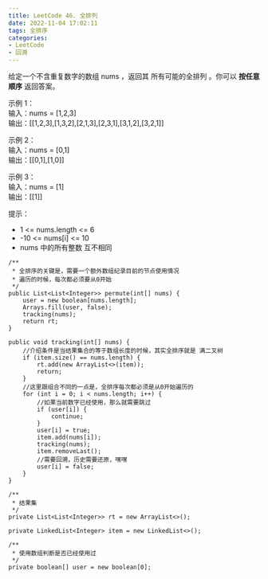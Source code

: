 ```yaml
---
title: LeetCode 46. 全排列
date: 2022-11-04 17:02:11
tags: 全排序
categories:
- LeetCode
- 回溯
---
```


给定一个不含重复数字的数组 nums ，返回其 所有可能的全排列 。你可以 **按任意顺序** 返回答案。

<!--more-->
示例 1：  
输入：nums = [1,2,3]  
输出：[[1,2,3],[1,3,2],[2,1,3],[2,3,1],[3,1,2],[3,2,1]]  

示例 2：   
输入：nums = [0,1]  
输出：[[0,1],[1,0]]  

示例 3：  
输入：nums = [1]  
输出：[[1]]  

提示：
* 1 <= nums.length <= 6
* -10 <= nums[i] <= 10
* nums 中的所有整数 互不相同


```
/**
 * 全排序的关键是，需要一个额外数组纪录目前的节点使用情况
 * 遍历的时候，每次都必须要从0开始
 */
public List<List<Integer>> permute(int[] nums) {
    user = new boolean[nums.length];
    Arrays.fill(user, false);
    tracking(nums);
    return rt;
}

public void tracking(int[] nums) {
    //介绍条件是当结果集合的等于数组长度的时候，其实全排序就是 满二叉树
    if (item.size() == nums.length) {
        rt.add(new ArrayList<>(item));
        return;
    }
    //这里跟组合不同的一点是，全排序每次都必须是从0开始遍历的
    for (int i = 0; i < nums.length; i++) {
        //如果当前数字已经使用，那么就需要跳过
        if (user[i]) {
            continue;
        }
        user[i] = true;
        item.add(nums[i]);
        tracking(nums);
        item.removeLast();
        //需要回溯，历史需要还原，嘿嘿
        user[i] = false;
    }
}

/**
 * 结果集
 */
private List<List<Integer>> rt = new ArrayList<>();

private LinkedList<Integer> item = new LinkedList<>();

/**
 * 使用数组判断是否已经使用过
 */
private boolean[] user = new boolean[0];


```

    